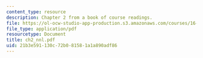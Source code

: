 ```yaml
---
content_type: resource
description: Chapter 2 from a book of course readings.
file: https://ol-ocw-studio-app-production.s3.amazonaws.com/courses/16-30-estimation-and-control-of-aerospace-systems-spring-2004/21b3e591130c72b081581a1a890adf86_ch2_nnl.pdf
file_type: application/pdf
resourcetype: Document
title: ch2_nnl.pdf
uid: 21b3e591-130c-72b0-8158-1a1a890adf86
---
```

